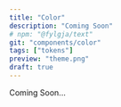 ```yaml
---
title: "Color"
description: "Coming Soon"
# npm: "@fylgja/text"
git: "components/color"
tags: ["tokens"]
preview: "theme.png"
draft: true
---
```


Coming Soon...
